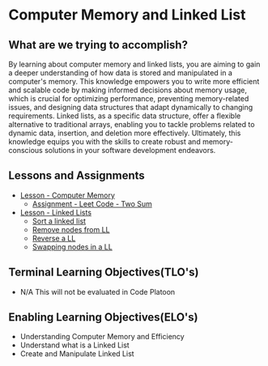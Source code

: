 # Computer Memory and Linked List

## What are we trying to accomplish?

By learning about computer memory and linked lists, you are aiming to gain a deeper understanding of how data is stored and manipulated in a computer's memory. This knowledge empowers you to write more efficient and scalable code by making informed decisions about memory usage, which is crucial for optimizing performance, preventing memory-related issues, and designing data structures that adapt dynamically to changing requirements. Linked lists, as a specific data structure, offer a flexible alternative to traditional arrays, enabling you to tackle problems related to dynamic data, insertion, and deletion more effectively. Ultimately, this knowledge equips you with the skills to create robust and memory-conscious solutions in your software development endeavors.

## Lessons and Assignments

- [Lesson - Computer Memory](./1-computer-memory.md)
  - [Assignment - Leet Code - Two Sum](https://leetcode.com/problems/two-sum/)
- [Lesson - Linked Lists](./2-linked-list.md)
  - [Sort a linked list](https://leetcode.com/problems/sort-list/)
  - [Remove nodes from LL](https://leetcode.com/problems/remove-nodes-from-linked-list/)
  - [Reverse a LL](https://leetcode.com/problems/reverse-linked-list/)
  - [Swapping nodes in a LL](https://leetcode.com/problems/swapping-nodes-in-a-linked-list/)

## Terminal Learning Objectives(TLO's)

- N/A This will not be evaluated in Code Platoon

## Enabling Learning Objectives(ELO's)

- Understanding Computer Memory and Efficiency
- Understand what is a Linked List
- Create and Manipulate Linked List
